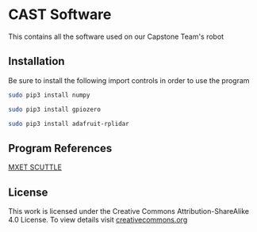 # CAST Software

This contains all the software used on our Capstone Team's robot

## Installation

Be sure to install the following import controls in order to use the program


```bash
sudo pip3 install numpy
```
```bash
sudo pip3 install gpiozero
```
```bash
sudo pip3 install adafruit-rplidar
```

## Program References
[MXET SCUTTLE](https://github.com/scuttlerobot/SCUTTLE)

## License
This work is licensed under the Creative Commons Attribution-ShareAlike 4.0 License. To view details visit [creativecommons.org](https://creativecommons.org/licenses/by-sa/4.0/legalcode)
